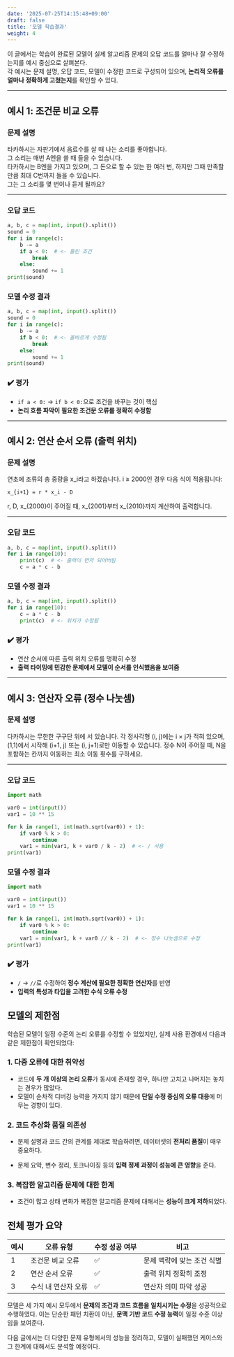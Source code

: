 ```yaml
---
date: '2025-07-25T14:15:48+09:00'
draft: false
title: '모델 학습결과'
weight: 4
---
```


이 글에서는 학습이 완료된 모델이 실제 알고리즘 문제의 오답 코드를 얼마나 잘 수정하는지를 예시 중심으로 살펴본다.  
각 예시는 문제 설명, 오답 코드, 모델이 수정한 코드로 구성되어 있으며, **논리적 오류를 얼마나 정확하게 고쳤는지**를 확인할 수 있다.

---

## 예시 1: 조건문 비교 오류

### 문제 설명

타카하시는 자판기에서 음료수를 살 때 나는 소리를 좋아합니다.  
그 소리는 매번 A엔을 쓸 때 들을 수 있습니다.  
타카하시는 B엔을 가지고 있으며, 그 돈으로 할 수 있는 한 여러 번, 하지만 그때 만족할 만큼 최대 C번까지 들을 수 있습니다.  
그는 그 소리를 몇 번이나 듣게 될까요?

---

### 오답 코드

```python
a, b, c = map(int, input().split())
sound = 0
for i in range(c):
    b -= a
    if a < 0:  # <- 틀린 조건
        break
    else:
        sound += 1
print(sound)
```

### 모델 수정 결과

```python
a, b, c = map(int, input().split())
sound = 0
for i in range(c):
    b -= a
    if b < 0:  # <- 올바르게 수정됨
        break
    else:
        sound += 1
print(sound)
```

### ✔️ 평가

* `if a < 0:` → `if b < 0:`으로 조건을 바꾸는 것이 핵심
* **논리 흐름 파악이 필요한 조건문 오류를 정확히 수정함**

---

## 예시 2: 연산 순서 오류 (출력 위치)

### 문제 설명

연초에 조류의 총 중량을 x\_i라고 하겠습니다.
i ≥ 2000인 경우 다음 식이 적용됩니다:

```
x_{i+1} = r * x_i - D
```

r, D, x\_{2000}이 주어질 때, x\_{2001}부터 x\_{2010}까지 계산하여 출력합니다.

---

### 오답 코드

```python
a, b, c = map(int, input().split())
for i in range(10):
    print(c)  # <- 출력이 먼저 되어버림
    c = a * c - b
```

### 모델 수정 결과

```python
a, b, c = map(int, input().split())
for i in range(10):
    c = a * c - b
    print(c)  # <- 위치가 수정됨
```

### ✔️ 평가

* 연산 순서에 따른 출력 위치 오류를 명확히 수정
* **출력 타이밍에 민감한 문제에서 모델이 순서를 인식했음을 보여줌**

---

## 예시 3: 연산자 오류 (정수 나눗셈)

### 문제 설명

다카하시는 무한한 구구단 위에 서 있습니다.
각 정사각형 (i, j)에는 i × j가 적혀 있으며,
(1,1)에서 시작해 (i+1, j) 또는 (i, j+1)로만 이동할 수 있습니다.
정수 N이 주어질 때, N을 포함하는 칸까지 이동하는 최소 이동 횟수를 구하세요.

---

### 오답 코드

```python
import math

var0 = int(input())
var1 = 10 ** 15

for k in range(1, int(math.sqrt(var0)) + 1):
    if var0 % k > 0:
        continue
    var1 = min(var1, k + var0 / k - 2)  # <- / 사용
print(var1)
```

### 모델 수정 결과

```python
import math

var0 = int(input())
var1 = 10 ** 15

for k in range(1, int(math.sqrt(var0)) + 1):
    if var0 % k > 0:
        continue
    var1 = min(var1, k + var0 // k - 2)  # <- 정수 나눗셈으로 수정
print(var1)
```

### ✔️ 평가

* `/` → `//`로 수정하여 **정수 계산에 필요한 정확한 연산자**를 반영
* **입력의 특성과 타입을 고려한 수식 오류 수정**

## 모델의 제한점

학습된 모델이 일정 수준의 논리 오류를 수정할 수 있었지만, 실제 사용 환경에서 다음과 같은 제한점이 확인되었다:

### 1. 다중 오류에 대한 취약성

- 코드에 **두 개 이상의 논리 오류**가 동시에 존재할 경우, 하나만 고치고 나머지는 놓치는 경우가 많았다.
- 모델이 순차적 디버깅 능력을 가지지 않기 때문에 **단일 수정 중심의 오류 대응**에 머무는 경향이 있다.

### 2. 코드 추상화 품질 의존성

- 문제 설명과 코드 간의 관계를 제대로 학습하려면, 데이터셋의 **전처리 품질**이 매우 중요하다.

- 문제 요약, 변수 정리, 토크나이징 등의 **입력 정제 과정이 성능에 큰 영향**을 준다.

### 3. 복잡한 알고리즘 문제에 대한 한계

- 조건이 많고 상태 변화가 복잡한 알고리즘 문제에 대해서는 **성능이 크게 저하**되었다.


## 전체 평가 요약

| 예시 | 오류 유형       | 수정 성공 여부 | 비고              |
| -- | ----------- | -------- | --------------- |
| 1  | 조건문 비교 오류   | ✅        | 문제 맥락에 맞는 조건 식별 |
| 2  | 연산 순서 오류    | ✅        | 출력 위치 정확히 조정    |
| 3  | 수식 내 연산자 오류 | ✅        | 연산자 의미 파악 성공    |

모델은 세 가지 예시 모두에서 **문제의 조건과 코드 흐름을 일치시키는 수정**을 성공적으로 수행하였다.
이는 단순한 패턴 치환이 아닌, **문맥 기반 코드 수정 능력**이 일정 수준 이상임을 보여준다.

다음 글에서는 더 다양한 문제 유형에서의 성능을 정리하고,
모델이 실패했던 케이스와 그 한계에 대해서도 분석할 예정이다.
